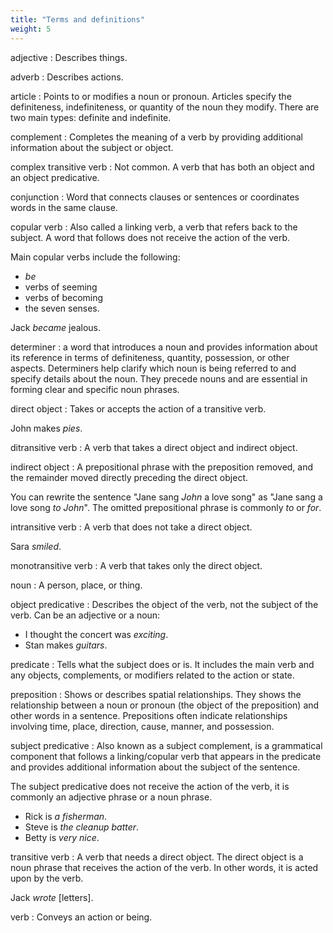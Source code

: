 ```yaml
---
title: "Terms and definitions"
weight: 5
---
```



adjective
: Describes things.

adverb
: Describes actions.

article
: Points to or modifies a noun or pronoun. Articles specify the definiteness, indefiniteness, or quantity of the noun they modify. There are two main types: definite and indefinite.

complement
: Completes the meaning of a verb by providing additional information about the subject or object.

complex transitive verb
: Not common. A verb that has both an object and an object predicative.

conjunction
: Word that connects clauses or sentences or coordinates words in the same clause.

copular verb
: Also called a linking verb, a verb that refers back to the subject. A word that follows does not receive the action of the verb.

  Main copular verbs include the following:
  - _be_
  - verbs of seeming
  - verbs of becoming
  - the seven senses.

  Jack _became_ jealous.

determiner
: a word that introduces a noun and provides information about its reference in terms of definiteness, quantity, possession, or other aspects. Determiners help clarify which noun is being referred to and specify details about the noun. They precede nouns and are essential in forming clear and specific noun phrases.

direct object
: Takes or accepts the action of a transitive verb.

  John makes _pies_.

ditransitive verb
: A verb that takes a direct object and indirect object.

indirect object
: A prepositional phrase with the preposition removed, and the remainder moved directly preceding the direct object.

  You can rewrite the sentence "Jane sang _John_ a love song" as "Jane sang a love song _to John_". The omitted prepositional phrase is commonly _to_ or _for_.

intransitive verb
: A verb that does not take a direct object.
  
  Sara _smiled_.

monotransitive verb
: A verb that takes only the direct object.

noun
: A person, place, or thing.

object predicative
: Describes the object of the verb, not the subject of the verb. Can be an adjective or a noun:
  - I thought the concert was _exciting_.
  - Stan makes _guitars_.

predicate
: Tells what the subject does or is. It includes the main verb and any objects, complements, or modifiers related to the action or state.

preposition
: Shows or describes spatial relationships. They shows the relationship between a noun or pronoun (the object of the preposition) and other words in a sentence. Prepositions often indicate relationships involving time, place, direction, cause, manner, and possession.

subject predicative
: Also known as a subject complement, is a grammatical component that follows a linking/copular verb that appears in the predicate and provides additional information about the subject of the sentence.

  The subject predicative does not receive the action of the verb, it is commonly an adjective phrase or a noun phrase.

  - Rick is _a fisherman_.
  - Steve is _the cleanup batter_.
  - Betty is _very nice_.

transitive verb
: A verb that needs a direct object. The direct object is a noun phrase that receives the action of the verb. In other words, it is acted upon by the verb.

  Jack _wrote_ [letters].

verb
: Conveys an action or being.